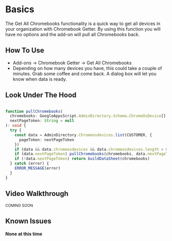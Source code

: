 # Basics

The Get All Chromebooks functionality is a quick way to get all devices in your organization with Chromebook Getter.
By using this function you will have no options and the add-on will pull all Chromebooks back.

## How To Use

* Add-ons -> Chromebook Getter -> Get All Chromebooks
* Depending on how many devices you have, this could take a couple of minutes. Grab some coffee and come back. A dialog box will let you know when data is ready.

## Look Under The Hood

```ts

function pullChromebooks(
  chromebooks: GoogleAppsScript.AdminDirectory.Schema.ChromeOsDevice[] = [],
  nextPageToken: String = null
): void {
  try {
    const data = AdminDirectory.Chromeosdevices.list(CUSTOMER, {
      pageToken: nextPageToken
    })
    if (data && data.chromeosdevices && data.chromeosdevices.length > 0) chromebooks.push(...data.chromeosdevices)
    if (data.nextPageToken) pullChromebooks(chromebooks, data.nextPageToken)
    if (!data.nextPageToken) return buildDataSheet(chromebooks)
  } catch (error) {
    ERROR_MESSAGE(error)
  }
}

```

## Video Walkthrough

<sup>COMING SOON</sup>

## Known Issues

#### None at this time